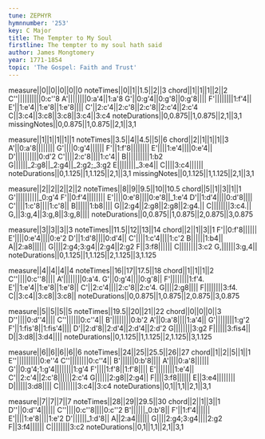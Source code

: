 ```yaml
---
tune: ZEPHYR
hymnnumber: '253'
key: C Major
title: The Tempter to My Soul
firstline: The tempter to my soul hath said
author: James Mongtomery
year: 1771-1854
topic: 'The Gospel: Faith and Trust'
---
```

measure||0||0||0||0||0
noteTimes||0||1||1.5||2||3
chord||1||1||1||2||2
C''||||||||||0:c''8
A'||||||||0:a'4||1:a'8
G'||0:g'4||0:g'8||0:g'8||||
F'||||||||1:f'4||
E'||1:e'4||1:e'8||1:e'8||||
C'||2:c'4||2:c'8||2:c'8||2:c'4||2:c'4
C||3:c4||3:c8||3:c8||3:c4||3:c4
noteDurations||0,0.875||1,0.875||2,1||3,1
missingNotes||0,0.875||1,0.875||2,1||3,1

measure||1||1||1||1||1
noteTimes||3.5||4||4.5||5||6
chord||2||1||1||1||3
A'||0:a'8||||||||
G'||||0:g'4||||||
F'||1:f'8||||||||
E'||||1:e'4||||0:e'4||
D'||||||||||0:d'2
C'||||2:c'8||||1:c'4||
B||||||||||1:b2
G||||||_2:g8||_2:g4||_2:g2;_3:g2
E||||||||_3:e4||
C||||3:c4||||||
noteDurations||0,1.125||1,1.125||2,1||3,1
missingNotes||0,1.125||1,1.125||2,1||3,1

measure||2||2||2||2||2
noteTimes||8||9||9.5||10||10.5
chord||5||1||3||1||1
G'||||||||||_0:g'4
F'||0:f'4||||||||
E'||||0:e'8||||0:e'8||_1:e'4
D'||1:d'4||||0:d'8||||
C'||||1:c'8||||1:c'8||
B||||||1:b8||||
G||2:g4||2:g8||2:g8||2:g4.||
C||||||||3:c4.||
G,||3:g,4||3:g,8||3:g,8||||
noteDurations||0,0.875||1,0.875||2,0.875||3,0.875

measure||3||3||3||3
noteTimes||11.5||12||13||14
chord||2||1||3||1
F'||0:f'8||||||
E'||||0:e'4||||0:e'2
D'||1:d'8||||0:d'4||
C'||||1:c'4||||1:c'2
B||||||1:b4||
A||2:a8||||||
G||||2:g4;3:g4||2:g4||2:g2
F||3:f8||||||
C||||||||3:c2
G,||||||3:g,4||
noteDurations||0,1.125||1,1.125||2,1.125||3,1.125

measure||4||4||4||4
noteTimes||16||17||17.5||18
chord||1||1||1||2
C''||||0:c''8||||
A'||||||||0:a'4.
G'||0:g'4||||0:g'8||
F'||||||||1:f'4.
E'||1:e'4||1:e'8||1:e'8||
C'||2:c'4||||2:c'8||2:c'4.
G||||2:g8||||
F||||||||3:f4.
C||3:c4||3:c8||3:c8||
noteDurations||0,0.875||1,0.875||2,0.875||3,0.875

measure||5||5||5||5
noteTimes||19.5||20||21||22
chord||0||0||0||3
D''||||0:d''4||||
C''||||||0:c''4||
B'||||||||0:b'2
A'||0:a'8||||1:a'4||
G'||||||||1:g'2
F'||1:fis'8||1:fis'4||||
D'||2:d'8||2:d'4||2:d'4||2:d'2
G||||||||3:g2
F||||||3:fis4||
D||3:d8||3:d4||||
noteDurations||0,1.125||1,1.125||2,1.125||3,1.125

measure||6||6||6||6||6
noteTimes||24||25||25.5||26||27
chord||1||2||5||1||1
E''||||||||||0:e''4
C''||||||||0:c''4||
B'||||||0:b'8||||
A'||||0:a'8||||||
G'||0:g'4;1:g'4||||||||1:g'4
F'||||1:f'8||1:f'8||||
E'||||||||1:e'4||
C'||2:c'4||2:c'8||||||2:c'4
G||||||2:g8||2:g4||
F||||3:f8||||||
E||3:e4||||||||
D||||||3:d8||||
C||||||||3:c4||3:c4
noteDurations||0,1||1,1||2,1||3,1

measure||7||7||7||7
noteTimes||28||29||29.5||30
chord||2||1||3||1
D''||0:d''4||||||
C''||||0:c''8||||0:c''2
B'||||||_0:b'8||
F'||1:f'4||||||
E'||||1:e'8||||1:e'2
D'||||||_1:d'8||
A||2:a4||||||
G||||2:g4;3:g4||||2:g2
F||3:f4||||||
C||||||||3:c2
noteDurations||0,1||1,1||2,1||3,1

